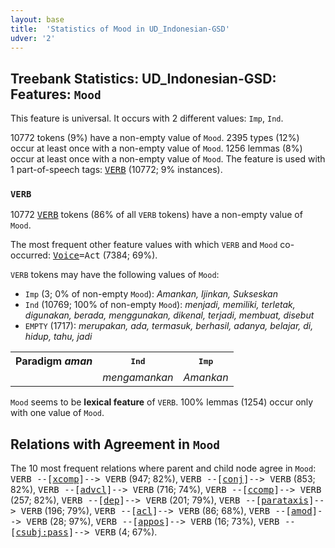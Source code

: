 ```yaml
---
layout: base
title:  'Statistics of Mood in UD_Indonesian-GSD'
udver: '2'
---
```


## Treebank Statistics: UD_Indonesian-GSD: Features: `Mood`

This feature is universal.
It occurs with 2 different values: `Imp`, `Ind`.

10772 tokens (9%) have a non-empty value of `Mood`.
2395 types (12%) occur at least once with a non-empty value of `Mood`.
1256 lemmas (8%) occur at least once with a non-empty value of `Mood`.
The feature is used with 1 part-of-speech tags: <tt><a href="id_gsd-pos-VERB.html">VERB</a></tt> (10772; 9% instances).

### `VERB`

10772 <tt><a href="id_gsd-pos-VERB.html">VERB</a></tt> tokens (86% of all `VERB` tokens) have a non-empty value of `Mood`.

The most frequent other feature values with which `VERB` and `Mood` co-occurred: <tt><a href="id_gsd-feat-Voice.html">Voice</a></tt><tt>=Act</tt> (7384; 69%).

`VERB` tokens may have the following values of `Mood`:

* `Imp` (3; 0% of non-empty `Mood`): <em>Amankan, Ijinkan, Sukseskan</em>
* `Ind` (10769; 100% of non-empty `Mood`): <em>menjadi, memiliki, terletak, digunakan, berada, menggunakan, dikenal, terjadi, membuat, disebut</em>
* `EMPTY` (1717): <em>merupakan, ada, termasuk, berhasil, adanya, belajar, di, hidup, tahu, jadi</em>

<table>
  <tr><th>Paradigm <i>aman</i></th><th><tt>Ind</tt></th><th><tt>Imp</tt></th></tr>
  <tr><td><tt></tt></td><td><em>mengamankan</em></td><td><em>Amankan</em></td></tr>
</table>

`Mood` seems to be **lexical feature** of `VERB`. 100% lemmas (1254) occur only with one value of `Mood`.

## Relations with Agreement in `Mood`

The 10 most frequent relations where parent and child node agree in `Mood`:
<tt>VERB --[<tt><a href="id_gsd-dep-xcomp.html">xcomp</a></tt>]--> VERB</tt> (947; 82%),
<tt>VERB --[<tt><a href="id_gsd-dep-conj.html">conj</a></tt>]--> VERB</tt> (853; 82%),
<tt>VERB --[<tt><a href="id_gsd-dep-advcl.html">advcl</a></tt>]--> VERB</tt> (716; 74%),
<tt>VERB --[<tt><a href="id_gsd-dep-ccomp.html">ccomp</a></tt>]--> VERB</tt> (257; 82%),
<tt>VERB --[<tt><a href="id_gsd-dep-dep.html">dep</a></tt>]--> VERB</tt> (201; 79%),
<tt>VERB --[<tt><a href="id_gsd-dep-parataxis.html">parataxis</a></tt>]--> VERB</tt> (196; 79%),
<tt>VERB --[<tt><a href="id_gsd-dep-acl.html">acl</a></tt>]--> VERB</tt> (86; 68%),
<tt>VERB --[<tt><a href="id_gsd-dep-amod.html">amod</a></tt>]--> VERB</tt> (28; 97%),
<tt>VERB --[<tt><a href="id_gsd-dep-appos.html">appos</a></tt>]--> VERB</tt> (16; 73%),
<tt>VERB --[<tt><a href="id_gsd-dep-csubj-pass.html">csubj:pass</a></tt>]--> VERB</tt> (4; 67%).

